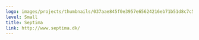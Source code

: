 ```yaml
---
logo: images/projects/thumbnails/037aae845f0e3957e65624216eb71b51d8c7c59c.png.150x50_q85.png
level: Small
title: Septima
link: http://www.septima.dk/
---
```

